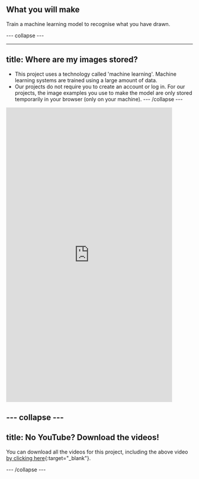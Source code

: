 ## What you will make

Train a machine learning model to recognise what you have drawn.

--- collapse ---

---
title: Where are my images stored?
---

- This project uses a technology called 'machine learning'. Machine learning systems are trained using a large amount of data. 
- Our projects do not require you to create an account or log in. For our projects, the image examples you use to make the model are only stored temporarily in your browser (only on your machine).
--- /collapse ---


<html>
    <iframe style="max-width: 448px;" width="100%" height="796" src="https://www.youtube.com/embed/UhMUfQURFfU?rel=0&cc_load_policy=1" frameborder="0" allow="accelerometer; autoplay; clipboard-write; encrypted-media; gyroscope; picture-in-picture; web-share" referrerpolicy="strict-origin-when-cross-origin" allowfullscreen>
    </iframe>
</html>

--- collapse ---
---
title: No YouTube? Download the videos!
---

You can download all the videos for this project, including the above video [by clicking here](https://rpf.io/p/en/doodle-detector-go){:target="_blank"}. 


--- /collapse ---